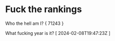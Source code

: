 # Fuck the rankings

Who the hell am I?
{ 71243 }

What fucking year is it?
[ 2024-02-08T19:47:23Z ]
